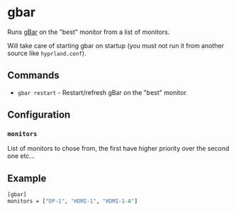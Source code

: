 # gbar

Runs [gBar](https://github.com/scorpion-26/gBar) on the "best" monitor from a list of monitors.

Will take care of starting gbar on startup (you must not run it from another source like `hyprland.conf`).

## Commands

- `gbar restart` - Restart/refresh gBar on the "best" monitor.

## Configuration


### `monitors`

List of monitors to chose from, the first have higher priority over the second one etc...


## Example

```sh
[gbar]
monitors = ["DP-1", "HDMI-1", "HDMI-1-A"]
```
